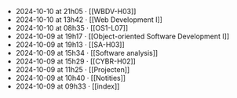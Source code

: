 - 2024-10-10 at 21h05 · [[WBDV-H03]]
- 2024-10-10 at 13h42 · [[Web Development I]]
- 2024-10-10 at 08h35 · [[OS1-L07]]
- 2024-10-09 at 19h17 · [[Object-oriented Software Development I]]
- 2024-10-09 at 19h13 · [[SA-H03]]
- 2024-10-09 at 15h34 · [[Software analysis]]
- 2024-10-09 at 15h29 · [[CYBR-H02]]
- 2024-10-09 at 11h25 · [[Projecten]]
- 2024-10-09 at 10h40 · [[Notities]]
- 2024-10-09 at 09h33 · [[index]]

